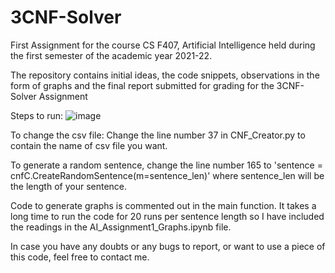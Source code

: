 # 3CNF-Solver

First Assignment for the course CS F407, Artificial Intelligence held during the first semester of the academic year 2021-22.

The repository contains initial ideas, the code snippets, observations in the form of graphs and the final report submitted for grading for the 3CNF-Solver Assignment

Steps to run:
![image](https://user-images.githubusercontent.com/50710861/137849709-27804cf2-505e-4bb7-9da8-7787f380f7bd.png)

To change the csv file: Change the line number 37 in CNF_Creator.py to contain the name of csv file you want.

To generate a random sentence, change the line number 165 to 'sentence = cnfC.CreateRandomSentence(m=sentence_len)' where sentence_len will be the length of your sentence.

Code to generate graphs is commented out in the main function. It takes a long time to run the code for 20 runs per sentence length so I have included the readings in the AI_Assignment1_Graphs.ipynb file.

In case you have any doubts or any bugs to report, or want to use a piece of this code, feel free to contact me.

